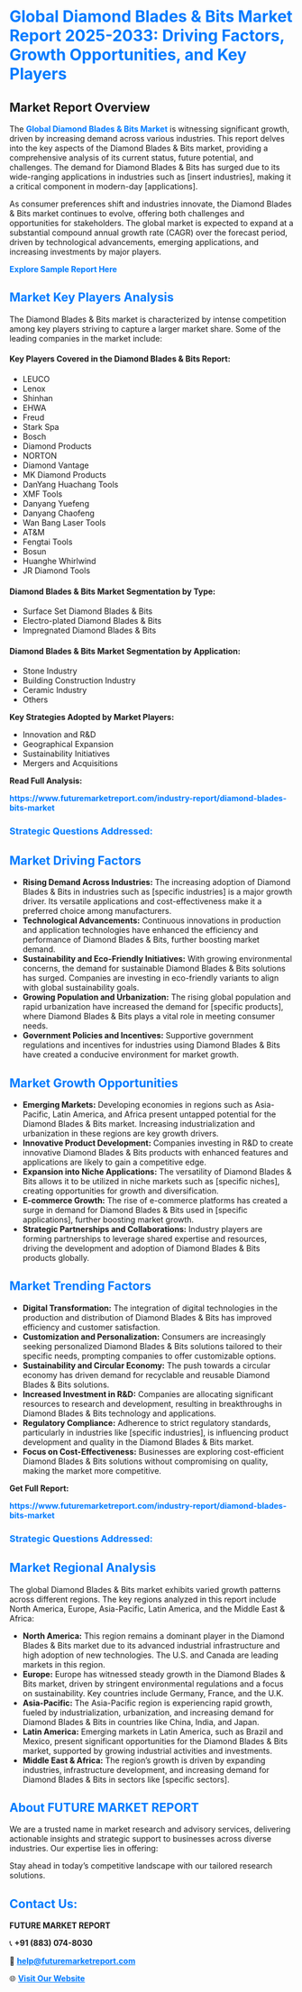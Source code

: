 <h1 style="color: #007BFF;">Global Diamond Blades & Bits Market Report 2025-2033: Driving Factors, Growth Opportunities, and Key Players</h1>

<section id="overview">
<h2>Market Report Overview</h2>
<p>The <a href="https://www.futuremarketreport.com/industry-report/diamond-blades-bits-market" style="color: #007BFF; text-decoration: none;"><strong>Global Diamond Blades & Bits Market</strong></a> is witnessing significant growth, driven by increasing demand across various industries. This report delves into the key aspects of the Diamond Blades & Bits market, providing a comprehensive analysis of its current status, future potential, and challenges. The demand for Diamond Blades & Bits has surged due to its wide-ranging applications in industries such as [insert industries], making it a critical component in modern-day [applications].</p>
<p>As consumer preferences shift and industries innovate, the Diamond Blades & Bits market continues to evolve, offering both challenges and opportunities for stakeholders. The global market is expected to expand at a substantial compound annual growth rate (CAGR) over the forecast period, driven by technological advancements, emerging applications, and increasing investments by major players.</p>
</section>

<section id="overview">
<p><a href="https://www.futuremarketreport.com/request-sample/reportId=91045" style="color: #007BFF; text-decoration: none;"><strong>Explore Sample Report Here</strong></a></p>
</section>

<section id="key-players">
<h2 style="color: #007BFF;">Market Key Players Analysis</h2>
<p>The Diamond Blades & Bits market is characterized by intense competition among key players striving to capture a larger market share. Some of the leading companies in the market include:</p>
<h4>Key Players Covered in the Diamond Blades & Bits Report:</h4>
<ul><li>LEUCO</li><li>Lenox</li><li>Shinhan</li><li>EHWA</li><li>Freud</li><li>Stark Spa</li><li>Bosch</li><li>Diamond Products</li><li>NORTON</li><li>Diamond Vantage</li><li>MK Diamond Products</li><li>DanYang Huachang Tools</li><li>XMF Tools</li><li>Danyang Yuefeng</li><li>Danyang Chaofeng</li><li>Wan Bang Laser Tools</li><li>AT&amp;M</li><li>Fengtai Tools</li><li>Bosun</li><li>Huanghe Whirlwind</li><li>JR Diamond Tools</li></ul>
<h4>Diamond Blades & Bits Market Segmentation by Type:</h4>
<ul><li>Surface Set Diamond Blades &amp; Bits</li><li>Electro-plated Diamond Blades &amp; Bits</li><li>Impregnated Diamond Blades &amp; Bits</li></ul>

<h4>Diamond Blades & Bits Market Segmentation by Application:</h4>
<ul><li>Stone Industry</li><li>Building Construction Industry</li><li>Ceramic Industry</li><li>Others</li></ul>
<p><strong>Key Strategies Adopted by Market Players:</strong></p>
<ul>
<li>Innovation and R&D</li>
<li>Geographical Expansion</li>
<li>Sustainability Initiatives</li>
<li>Mergers and Acquisitions</li>
</ul>
</section>

<section>
<p><strong>Read Full Analysis: </strong></p><a href="https://www.futuremarketreport.com/industry-report/diamond-blades-bits-market" style="color: #007BFF; text-decoration: none;"><strong>https://www.futuremarketreport.com/industry-report/diamond-blades-bits-market</strong></a>
<h3 style="color: #007BFF;">Strategic Questions Addressed:</h3>
</section>

<section id="driving-factors">
<h2 style="color: #007BFF;">Market Driving Factors</h2>
<ul>
<li><strong>Rising Demand Across Industries:</strong> The increasing adoption of Diamond Blades & Bits in industries such as [specific industries] is a major growth driver. Its versatile applications and cost-effectiveness make it a preferred choice among manufacturers.</li>
<li><strong>Technological Advancements:</strong> Continuous innovations in production and application technologies have enhanced the efficiency and performance of Diamond Blades & Bits, further boosting market demand.</li>
<li><strong>Sustainability and Eco-Friendly Initiatives:</strong> With growing environmental concerns, the demand for sustainable Diamond Blades & Bits solutions has surged. Companies are investing in eco-friendly variants to align with global sustainability goals.</li>
<li><strong>Growing Population and Urbanization:</strong> The rising global population and rapid urbanization have increased the demand for [specific products], where Diamond Blades & Bits plays a vital role in meeting consumer needs.</li>
<li><strong>Government Policies and Incentives:</strong> Supportive government regulations and incentives for industries using Diamond Blades & Bits have created a conducive environment for market growth.</li>
</ul>
</section>

<section id="growth-opportunities">
<h2 style="color: #007BFF;">Market Growth Opportunities</h2>
<ul>
<li><strong>Emerging Markets:</strong> Developing economies in regions such as Asia-Pacific, Latin America, and Africa present untapped potential for the Diamond Blades & Bits market. Increasing industrialization and urbanization in these regions are key growth drivers.</li>
<li><strong>Innovative Product Development:</strong> Companies investing in R&D to create innovative Diamond Blades & Bits products with enhanced features and applications are likely to gain a competitive edge.</li>
<li><strong>Expansion into Niche Applications:</strong> The versatility of Diamond Blades & Bits allows it to be utilized in niche markets such as [specific niches], creating opportunities for growth and diversification.</li>
<li><strong>E-commerce Growth:</strong> The rise of e-commerce platforms has created a surge in demand for Diamond Blades & Bits used in [specific applications], further boosting market growth.</li>
<li><strong>Strategic Partnerships and Collaborations:</strong> Industry players are forming partnerships to leverage shared expertise and resources, driving the development and adoption of Diamond Blades & Bits products globally.</li>
</ul>
</section>

<section id="trending-factors">
<h2 style="color: #007BFF;">Market Trending Factors</h2>
<ul>
<li><strong>Digital Transformation:</strong> The integration of digital technologies in the production and distribution of Diamond Blades & Bits has improved efficiency and customer satisfaction.</li>
<li><strong>Customization and Personalization:</strong> Consumers are increasingly seeking personalized Diamond Blades & Bits solutions tailored to their specific needs, prompting companies to offer customizable options.</li>
<li><strong>Sustainability and Circular Economy:</strong> The push towards a circular economy has driven demand for recyclable and reusable Diamond Blades & Bits solutions.</li>
<li><strong>Increased Investment in R&D:</strong> Companies are allocating significant resources to research and development, resulting in breakthroughs in Diamond Blades & Bits technology and applications.</li>
<li><strong>Regulatory Compliance:</strong> Adherence to strict regulatory standards, particularly in industries like [specific industries], is influencing product development and quality in the Diamond Blades & Bits market.</li>
<li><strong>Focus on Cost-Effectiveness:</strong> Businesses are exploring cost-efficient Diamond Blades & Bits solutions without compromising on quality, making the market more competitive.</li>
</ul>
</section>

<section>
<p><strong>Get Full Report: </strong></p><a href="https://www.futuremarketreport.com/industry-report/diamond-blades-bits-market" style="color: #007BFF; text-decoration: none;"><strong>https://www.futuremarketreport.com/industry-report/diamond-blades-bits-market</strong></a>
<h3 style="color: #007BFF;">Strategic Questions Addressed:</h3>
</section>


<section id="regional-analysis">
<h2 style="color: #007BFF;">Market Regional Analysis</h2>
<p>The global Diamond Blades & Bits market exhibits varied growth patterns across different regions. The key regions analyzed in this report include North America, Europe, Asia-Pacific, Latin America, and the Middle East & Africa:</p>
<ul>
<li><strong>North America:</strong> This region remains a dominant player in the Diamond Blades & Bits market due to its advanced industrial infrastructure and high adoption of new technologies. The U.S. and Canada are leading markets in this region.</li>
<li><strong>Europe:</strong> Europe has witnessed steady growth in the Diamond Blades & Bits market, driven by stringent environmental regulations and a focus on sustainability. Key countries include Germany, France, and the U.K.</li>
<li><strong>Asia-Pacific:</strong> The Asia-Pacific region is experiencing rapid growth, fueled by industrialization, urbanization, and increasing demand for Diamond Blades & Bits in countries like China, India, and Japan.</li>
<li><strong>Latin America:</strong> Emerging markets in Latin America, such as Brazil and Mexico, present significant opportunities for the Diamond Blades & Bits market, supported by growing industrial activities and investments.</li>
<li><strong>Middle East & Africa:</strong> The region’s growth is driven by expanding industries, infrastructure development, and increasing demand for Diamond Blades & Bits in sectors like [specific sectors].</li>
</ul>
</section>

<footer>
<h2 style="color: #007BFF;">About FUTURE MARKET REPORT</h2>
<p>We are a trusted name in market research and advisory services, delivering actionable insights and strategic support to businesses across diverse industries. Our expertise lies in offering:</p>

<p>Stay ahead in today’s competitive landscape with our tailored research solutions.</p>

<h2 style="color: #007BFF;">Contact Us:</h2>
<p><strong>FUTURE MARKET REPORT</strong></p>
<p>📞 <strong>+91 (883) 074-8030</strong></p>
<p>📧 <strong><a href="mailto:help@futuremarketreport.com" style="color: #007BFF;">help@futuremarketreport.com</a></strong></p>
<p>🌐 <strong><a href="https://www.futuremarketreport.com/" style="color: #007BFF;">Visit Our Website</a></strong></p>
</footer>